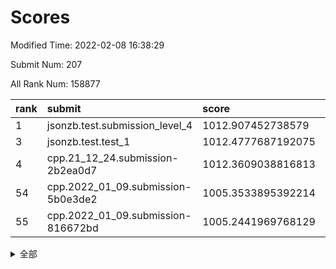 # Scores

Modified Time: 2022-02-08 16:38:29

Submit Num: 207

All Rank Num: 158877

| rank |               submit               |       score        |       sigma        | pk_num |
| :--- | :--------------------------------- | :----------------- | :----------------- | :----- |
| 1    | jsonzb.test.submission_level_4     | 1012.907452738579  | 0.792742545471715  | 3072   |
| 3    | jsonzb.test.test_1                 | 1012.4777687192075 | 0.8072802947805451 | 3069   |
| 4    | cpp.21_12_24.submission-2b2ea0d7   | 1012.3609038816813 | 0.7843462382493999 | 3073   |
| 54   | cpp.2022_01_09.submission-5b0e3de2 | 1005.3533895392214 | 0.7182066837353375 | 3067   |
| 55   | cpp.2022_01_09.submission-816672bd | 1005.2441969768129 | 0.7195757721232813 | 3067   |


<details>
<summary>全部</summary>

| rank |                 submit                 |       score        |       sigma        | pk_num |
| :--- | :------------------------------------- | :----------------- | :----------------- | :----- |
| 1    | jsonzb.test.submission_level_4         | 1012.907452738579  | 0.792742545471715  | 3072   |
| 2    | gobigger.level_3.submission_level_3_18 | 1012.8159716685892 | 0.8122384902597205 | 3070   |
| 3    | jsonzb.test.test_1                     | 1012.4777687192075 | 0.8072802947805451 | 3069   |
| 4    | cpp.21_12_24.submission-2b2ea0d7       | 1012.3609038816813 | 0.7843462382493999 | 3073   |
| 5    | gobigger.level_3.submission_level_3_33 | 1011.89313170444   | 0.7624299383503613 | 3073   |
| 6    | gobigger.level_3.submission_level_3_44 | 1011.2387392017055 | 0.7685580399121148 | 3073   |
| 7    | gobigger.level_3.submission_level_3_31 | 1011.1932816349445 | 0.7714201597257656 | 3074   |
| 8    | gobigger.level_3.submission_level_3_10 | 1011.1604402691894 | 0.7834611496213579 | 3074   |
| 9    | gobigger.level_3.submission_level_3_24 | 1010.879520347458  | 0.7577690504148601 | 3072   |
| 10   | gobigger.level_3.submission_level_3_26 | 1010.7742538153002 | 0.7823886203947492 | 3071   |
| 11   | gobigger.level_3.submission_level_3_43 | 1010.5917653628101 | 0.7662571997230356 | 3070   |
| 12   | gobigger.level_3.submission_level_3_2  | 1010.5752263334311 | 0.7811932892394999 | 3069   |
| 13   | gobigger.level_3.submission_level_3_22 | 1010.5540463697832 | 0.7504845742980915 | 3072   |
| 14   | gobigger.level_3.submission_level_3_4  | 1010.5264343527484 | 0.7549397246272884 | 3068   |
| 15   | gobigger.level_3.submission_level_3_13 | 1010.4787491958429 | 0.7519817836904398 | 3068   |
| 16   | gobigger.level_3.submission_level_3_17 | 1010.2776332785811 | 0.7774958577108708 | 3065   |
| 17   | gobigger.level_3.submission_level_3_47 | 1010.2245279793073 | 0.7779459521142897 | 3072   |
| 18   | gobigger.level_3.submission_level_3_6  | 1010.2141279872501 | 0.7410411373999447 | 3066   |
| 19   | gobigger.level_3.submission_level_3_30 | 1010.2082608924187 | 0.7611253292911302 | 3071   |
| 20   | gobigger.level_3.submission_level_3_38 | 1010.168824379438  | 0.7513904074947222 | 3074   |
| 21   | gobigger.level_3.submission_level_3_3  | 1010.1251930211935 | 0.7505380060732658 | 3065   |
| 22   | gobigger.level_3.submission_level_3_27 | 1010.0783525501805 | 0.7570162134656523 | 3066   |
| 23   | gobigger.level_3.submission_level_3_25 | 1010.0067838536178 | 0.7527501136235536 | 3071   |
| 24   | gobigger.level_3.submission_level_3_0  | 1009.9943126689387 | 0.758817476930956  | 3069   |
| 25   | gobigger.level_3.submission_level_3_36 | 1009.9599814259076 | 0.7622367483839284 | 3074   |
| 26   | gobigger.level_3.submission_level_3_23 | 1009.9360115168147 | 0.7814361240975095 | 3070   |
| 27   | gobigger.level_3.submission_level_3_29 | 1009.9208286434505 | 0.7559780167751462 | 3066   |
| 28   | gobigger.level_3.submission_level_3_19 | 1009.8472443378638 | 0.7589495909872097 | 3064   |
| 29   | gobigger.level_3.submission_level_3_35 | 1009.7024023413201 | 0.7631009391523506 | 3074   |
| 30   | gobigger.level_3.submission_level_3_16 | 1009.6297425753511 | 0.7444500952120009 | 3073   |
| 31   | gobigger.level_3.submission_level_3_37 | 1009.6129078188292 | 0.7567861289244577 | 3068   |
| 32   | gobigger.level_3.submission_level_3_32 | 1009.59496096401   | 0.7503923084505372 | 3070   |
| 33   | gobigger.level_3.submission_level_3_28 | 1009.5581898938045 | 0.7610104953666328 | 3066   |
| 34   | gobigger.level_3.submission_level_3_39 | 1009.4911562652599 | 0.7671036983873349 | 3073   |
| 35   | gobigger.level_3.submission_level_3_9  | 1009.4530833456719 | 0.7657190246934056 | 3074   |
| 36   | gobigger.level_3.submission_level_3_7  | 1009.4332931444286 | 0.7440138997082635 | 3071   |
| 37   | gobigger.level_3.submission_level_3_14 | 1009.4138644869553 | 0.7766862796952173 | 3076   |
| 38   | gobigger.level_3.submission_level_3_45 | 1009.3136659848817 | 0.7391269259231728 | 3067   |
| 39   | gobigger.level_3.submission_level_3_48 | 1009.2849063715493 | 0.7547877371971505 | 3069   |
| 40   | gobigger.level_3.submission_level_3_49 | 1009.2703403569288 | 0.7613672651446945 | 3067   |
| 41   | gobigger.level_3.submission_level_3_11 | 1009.2277031342048 | 0.7603179551789908 | 3071   |
| 42   | gobigger.level_3.submission_level_3_46 | 1009.1812288482159 | 0.7736873878843853 | 3069   |
| 43   | gobigger.level_3.submission_level_3_42 | 1009.1608001966727 | 0.750286068557415  | 3070   |
| 44   | gobigger.level_3.submission_level_3_34 | 1008.9765197442639 | 0.7329819457434884 | 3069   |
| 45   | gobigger.level_3.submission_level_3_15 | 1008.9682739731644 | 0.7594559099332622 | 3074   |
| 46   | gobigger.level_3.submission_level_3_40 | 1008.9139361567562 | 0.7375553614372057 | 3072   |
| 47   | gobigger.level_3.submission_level_3_1  | 1008.7674575127714 | 0.740613175261514  | 3073   |
| 48   | gobigger.level_3.submission_level_3_8  | 1008.5843876968767 | 0.743416533630939  | 3072   |
| 49   | gobigger.level_3.submission_level_3_12 | 1008.5445663079566 | 0.744646807819149  | 3072   |
| 50   | gobigger.level_3.submission_level_3_20 | 1008.4368186871266 | 0.7452986921623267 | 3069   |
| 51   | gobigger.level_3.submission_level_3_5  | 1008.2701866651801 | 0.7236446577452722 | 3068   |
| 52   | gobigger.level_3.submission_level_3_41 | 1007.9943429550607 | 0.7275201810537404 | 3069   |
| 53   | gobigger.level_3.submission_level_3_21 | 1007.8687737131792 | 0.7293384216736924 | 3071   |
| 54   | cpp.2022_01_09.submission-5b0e3de2     | 1005.3533895392214 | 0.7182066837353375 | 3067   |
| 55   | cpp.2022_01_09.submission-816672bd     | 1005.2441969768129 | 0.7195757721232813 | 3067   |
| 56   | gobigger.level_1.submission_level_1_30 | 1005.1924453150186 | 0.7197785775156502 | 3069   |
| 57   | gobigger.level_1.submission_level_1_18 | 1004.4482313436157 | 0.712871200929879  | 3073   |
| 58   | gobigger.level_1.submission_level_1_22 | 1004.4025754956658 | 0.7168622463699831 | 3069   |
| 59   | gobigger.level_1.submission_level_1_28 | 1004.3074147617966 | 0.7342906055694252 | 3074   |
| 60   | gobigger.level_1.submission_level_1_24 | 1004.2255258078592 | 0.7284414351935723 | 3073   |
| 61   | gobigger.level_1.submission_level_1_42 | 1004.2157499641216 | 0.7132843274698459 | 3069   |
| 62   | gobigger.level_1.submission_level_1_41 | 1004.1592407323967 | 0.7106880156384983 | 3073   |
| 63   | gobigger.level_1.submission_level_1_39 | 1004.0555163462695 | 0.7207846280168027 | 3068   |
| 64   | gobigger.level_1.submission_level_1_33 | 1004.0274726240531 | 0.7090103063418378 | 3071   |
| 65   | gobigger.level_1.submission_level_1_9  | 1003.913150382826  | 0.7137737676572387 | 3074   |
| 66   | gobigger.level_1.submission_level_1_31 | 1003.8981929715316 | 0.7081663958273281 | 3070   |
| 67   | gobigger.level_1.submission_level_1_5  | 1003.8686713999284 | 0.7206106337105951 | 3065   |
| 68   | gobigger.level_1.submission_level_1_8  | 1003.8623895826828 | 0.7103505192585742 | 3072   |
| 69   | gobigger.level_1.submission_level_1_25 | 1003.8494006937741 | 0.7288491865788884 | 3072   |
| 70   | gobigger.level_1.submission_level_1_23 | 1003.8484413570441 | 0.7179210613090037 | 3066   |
| 71   | gobigger.level_1.submission_level_1_38 | 1003.7908307392688 | 0.7078230059472781 | 3070   |
| 72   | gobigger.level_1.submission_level_1_37 | 1003.7855183898174 | 0.719663929238384  | 3070   |
| 73   | gobigger.level_1.submission_level_1_13 | 1003.7577140095082 | 0.7293578074599859 | 3067   |
| 74   | gobigger.level_1.submission_level_1_7  | 1003.7210898722363 | 0.7219391417503849 | 3069   |
| 75   | gobigger.level_1.submission_level_1_26 | 1003.6090699415787 | 0.7155719519688738 | 3073   |
| 76   | gobigger.level_1.submission_level_1_47 | 1003.5609849510681 | 0.7332815518360823 | 3073   |
| 77   | gobigger.level_1.submission_level_1_17 | 1003.5429804853931 | 0.7238748397199699 | 3067   |
| 78   | gobigger.level_1.submission_level_1_16 | 1003.5377477369228 | 0.7159823237366922 | 3068   |
| 79   | gobigger.level_1.submission_level_1_48 | 1003.5148462033045 | 0.717176905809425  | 3063   |
| 80   | gobigger.level_1.submission_level_1_20 | 1003.4800413274088 | 0.7251791912638641 | 3072   |
| 81   | gobigger.level_1.submission_level_1_6  | 1003.3728598278593 | 0.7126680011332286 | 3075   |
| 82   | gobigger.level_1.submission_level_1_45 | 1003.3669548997725 | 0.7098476878407627 | 3067   |
| 83   | gobigger.level_1.submission_level_1_12 | 1003.2782079300864 | 0.7175347792865171 | 3072   |
| 84   | gobigger.level_1.submission_level_1_10 | 1003.211756192381  | 0.703834812392873  | 3074   |
| 85   | gobigger.level_1.submission_level_1_49 | 1003.1183992782422 | 0.7313314827698643 | 3073   |
| 86   | gobigger.level_1.submission_level_1_27 | 1003.0966414150321 | 0.7122275110689542 | 3071   |
| 87   | gobigger.level_1.submission_level_1_11 | 1003.0908655432063 | 0.710312425044148  | 3069   |
| 88   | gobigger.level_1.submission_level_1_2  | 1003.031916420682  | 0.7146298201370523 | 3070   |
| 89   | gobigger.level_1.submission_level_1_34 | 1003.0186807948712 | 0.7180109880753159 | 3073   |
| 90   | gobigger.level_1.submission_level_1_21 | 1002.9995297567782 | 0.7119800597506504 | 3066   |
| 91   | gobigger.level_1.submission_level_1_19 | 1002.9881871841491 | 0.7059344360248775 | 3064   |
| 92   | gobigger.level_1.submission_level_1_29 | 1002.9785833638082 | 0.7129062663790847 | 3071   |
| 93   | gobigger.level_1.submission_level_1_1  | 1002.8994030443299 | 0.70625786705956   | 3073   |
| 94   | gobigger.level_1.submission_level_1_14 | 1002.8659569171587 | 0.7138730082987255 | 3071   |
| 95   | gobigger.level_1.submission_level_1_35 | 1002.8580182257106 | 0.7174943862396852 | 3070   |
| 96   | gobigger.level_1.submission_level_1_46 | 1002.827224965673  | 0.7235723958932272 | 3071   |
| 97   | gobigger.level_1.submission_level_1_0  | 1002.8040368052335 | 0.7052828200674132 | 3068   |
| 98   | gobigger.level_1.submission_level_1_36 | 1002.7417396055248 | 0.7124109909280039 | 3069   |
| 99   | gobigger.level_1.submission_level_1_4  | 1002.687225267282  | 0.7210378477453112 | 3069   |
| 100  | gobigger.level_1.submission_level_1_32 | 1002.6697505531039 | 0.7038720642208073 | 3071   |
| 101  | gobigger.level_1.submission_level_1_40 | 1002.6611689290146 | 0.7111820287324414 | 3075   |
| 102  | gobigger.level_1.submission_level_1_43 | 1002.6382960544677 | 0.7085149951176805 | 3077   |
| 103  | gobigger.level_1.submission_level_1_15 | 1002.4384032951089 | 0.7154318151933754 | 3074   |
| 104  | gobigger.level_1.submission_level_1_44 | 1001.704407216318  | 0.7115984447447173 | 3076   |
| 105  | gobigger.level_1.submission_level_1_3  | 1001.2478726225216 | 0.7081827850187561 | 3071   |
| 106  | gobigger.random.submission_random_43   | 997.6552697886391  | 0.7176236966991757 | 3068   |
| 107  | gobigger.random.submission_random_26   | 997.618644574561   | 0.7100493639966449 | 3070   |
| 108  | gobigger.random.submission_random_29   | 997.1262773185863  | 0.6965087250865327 | 3070   |
| 109  | gobigger.random.submission_random_38   | 996.9686966389221  | 0.7194288974409236 | 3073   |
| 110  | gobigger.random.submission_random_23   | 996.9463288716751  | 0.7255173334110239 | 3068   |
| 111  | gobigger.random.submission_random_41   | 996.8786200297276  | 0.7035407556402866 | 3072   |
| 112  | gobigger.random.submission_random_46   | 996.7166546478618  | 0.7165487157783725 | 3070   |
| 113  | gobigger.random.submission_random_30   | 996.6860334773156  | 0.7058103237223369 | 3073   |
| 114  | gobigger.random.submission_random_35   | 996.6656321381495  | 0.7114142817609906 | 3066   |
| 115  | gobigger.random.submission_random_3    | 996.4086553586096  | 0.7235363408118124 | 3066   |
| 116  | gobigger.random.submission_random_18   | 996.3802349941924  | 0.7139380375205696 | 3065   |
| 117  | gobigger.random.submission_random_22   | 996.2996186886511  | 0.7145988398426579 | 3073   |
| 118  | gobigger.random.submission_random_0    | 996.237887756447   | 0.7102792510152216 | 3072   |
| 119  | gobigger.random.submission_random_36   | 996.2100282941968  | 0.7319431017672311 | 3067   |
| 120  | gobigger.random.submission_random_42   | 996.1871799685525  | 0.7141544274490285 | 3076   |
| 121  | gobigger.random.submission_random_4    | 996.1800528351117  | 0.702831141971539  | 3071   |
| 122  | gobigger.random.submission_random_31   | 996.0846651442107  | 0.7046161189274552 | 3068   |
| 123  | gobigger.random.submission_random_28   | 996.0750101188247  | 0.7062700995836594 | 3072   |
| 124  | gobigger.random.submission_random_5    | 996.0737310684272  | 0.7076636015198834 | 3065   |
| 125  | gobigger.random.submission_random_21   | 996.0315360214745  | 0.716147872969677  | 3065   |
| 126  | gobigger.random.submission_random_17   | 995.9975350459129  | 0.7184305810607907 | 3067   |
| 127  | gobigger.random.submission_random_12   | 995.895200470049   | 0.7233454167285254 | 3069   |
| 128  | gobigger.random.submission_random_37   | 995.8671273547794  | 0.7074309938106508 | 3068   |
| 129  | gobigger.random.submission_random_15   | 995.8246143467874  | 0.7217740728372463 | 3070   |
| 130  | gobigger.random.submission_random_49   | 995.8132615647445  | 0.7042356708432616 | 3069   |
| 131  | gobigger.random.submission_random_47   | 995.7904829353552  | 0.7046974794036908 | 3071   |
| 132  | gobigger.random.submission_random_39   | 995.7726104921733  | 0.713146274374514  | 3075   |
| 133  | gobigger.random.submission_random_2    | 995.7489625020991  | 0.73568859736894   | 3078   |
| 134  | gobigger.random.submission_random_48   | 995.7252924573028  | 0.7105491507046708 | 3070   |
| 135  | gobigger.random.submission_random_13   | 995.7204479895588  | 0.7067739756559187 | 3070   |
| 136  | gobigger.random.submission_random_11   | 995.6647936576188  | 0.7274495090394093 | 3071   |
| 137  | gobigger.random.submission_random_19   | 995.6235555523539  | 0.707224491442847  | 3071   |
| 138  | gobigger.random.submission_random_14   | 995.5915899576815  | 0.7111556855067244 | 3064   |
| 139  | gobigger.random.submission_random_40   | 995.5837958023171  | 0.7307649445906643 | 3076   |
| 140  | gobigger.random.submission_random_27   | 995.5753078775141  | 0.7134035219752822 | 3066   |
| 141  | gobigger.random.submission_random_34   | 995.4738243358388  | 0.7079862244610017 | 3067   |
| 142  | gobigger.random.submission_random_6    | 995.420448074506   | 0.7098260135555174 | 3069   |
| 143  | gobigger.random.submission_random_33   | 995.317621135799   | 0.7313135047907079 | 3067   |
| 144  | gobigger.random.submission_random_44   | 995.3019977777669  | 0.7100444058036977 | 3069   |
| 145  | gobigger.random.submission_random_16   | 995.2802822953663  | 0.7140221242454787 | 3066   |
| 146  | gobigger.random.submission_random_25   | 995.2708424331591  | 0.7027449562067429 | 3072   |
| 147  | gobigger.random.submission_random_9    | 995.1512524149648  | 0.7123629947955493 | 3070   |
| 148  | gobigger.random.submission_random_8    | 995.1483469887884  | 0.7065073378333994 | 3067   |
| 149  | gobigger.random.submission_random_24   | 995.1385416967339  | 0.7167739452075271 | 3068   |
| 150  | gobigger.random.submission_random_10   | 995.1083361559081  | 0.7260270833500684 | 3069   |
| 151  | gobigger.random.submission_random_1    | 995.0451913882271  | 0.723676388747973  | 3065   |
| 152  | gobigger.random.submission_random_7    | 995.0445296386213  | 0.7101794102139148 | 3073   |
| 153  | gobigger.random.submission_random_32   | 994.9640506502806  | 0.7275233632721735 | 3068   |
| 154  | gobigger.random.submission_random_20   | 994.9617491018128  | 0.7029193464806477 | 3067   |
| 155  | gobigger.random.submission_random_45   | 994.9104333801944  | 0.7133911019201182 | 3069   |
| 156  | gobigger.level_2.submission_level_2_42 | 994.6723488844978  | 0.7356418792636471 | 3066   |
| 157  | gobigger.level_2.submission_level_2_49 | 993.9992819996032  | 0.7198850816662047 | 3071   |
| 158  | gobigger.level_2.submission_level_2_40 | 993.8601116415163  | 0.7467079131110428 | 3067   |
| 159  | gobigger.level_2.submission_level_2_11 | 993.7826055014333  | 0.7366482745066948 | 3070   |
| 160  | gobigger.level_2.submission_level_2_45 | 993.6757912884626  | 0.7271448784442996 | 3069   |
| 161  | gobigger.level_2.submission_level_2_12 | 993.5052436749829  | 0.7452186957111605 | 3071   |
| 162  | gobigger.level_2.submission_level_2_33 | 993.2941240408962  | 0.7281932147549564 | 3067   |
| 163  | gobigger.level_2.submission_level_2_20 | 993.2527359878966  | 0.728740305281473  | 3071   |
| 164  | gobigger.level_2.submission_level_2_29 | 993.2197545080863  | 0.7426882831001588 | 3076   |
| 165  | gobigger.level_2.submission_level_2_46 | 993.0003501900572  | 0.7282204433700106 | 3069   |
| 166  | gobigger.level_2.submission_level_2_6  | 992.9320922491214  | 0.7374666299036587 | 3071   |
| 167  | gobigger.level_2.submission_level_2_31 | 992.7240308166099  | 0.7457741106633559 | 3075   |
| 168  | gobigger.level_2.submission_level_2_39 | 992.7138102062215  | 0.7418934932266817 | 3071   |
| 169  | gobigger.level_2.submission_level_2_14 | 992.6951470449657  | 0.7488261258244697 | 3069   |
| 170  | gobigger.level_2.submission_level_2_0  | 992.6271257768653  | 0.7272223026377045 | 3073   |
| 171  | gobigger.level_2.submission_level_2_30 | 992.5549962057754  | 0.742419085427241  | 3070   |
| 172  | gobigger.level_2.submission_level_2_8  | 992.1729167297685  | 0.7479716343273661 | 3076   |
| 173  | gobigger.level_2.submission_level_2_18 | 992.1715579636639  | 0.7436393419103037 | 3066   |
| 174  | gobigger.level_2.submission_level_2_23 | 992.1403059722669  | 0.7408902696887232 | 3070   |
| 175  | gobigger.level_2.submission_level_2_27 | 992.1330986221761  | 0.7830078137788421 | 3067   |
| 176  | gobigger.level_2.submission_level_2_5  | 992.1309989513787  | 0.7342858182105699 | 3066   |
| 177  | gobigger.level_2.submission_level_2_3  | 992.0154256432714  | 0.7408021961703377 | 3070   |
| 178  | gobigger.level_2.submission_level_2_36 | 992.013376702947   | 0.7432907020657485 | 3071   |
| 179  | gobigger.level_2.submission_level_2_10 | 992.0122674651795  | 0.7391708529102847 | 3070   |
| 180  | gobigger.level_2.submission_level_2_44 | 992.007337505199   | 0.7667623588496612 | 3068   |
| 181  | gobigger.level_2.submission_level_2_26 | 992.0030206619584  | 0.7492093546030428 | 3070   |
| 182  | gobigger.level_2.submission_level_2_19 | 991.9963394382007  | 0.7448482211517473 | 3064   |
| 183  | gobigger.level_2.submission_level_2_38 | 991.9630726872299  | 0.7502491527551844 | 3071   |
| 184  | gobigger.level_2.submission_level_2_22 | 991.9557364925453  | 0.7517298416683847 | 3070   |
| 185  | gobigger.level_2.submission_level_2_37 | 991.8252482716798  | 0.7625132239762846 | 3070   |
| 186  | gobigger.level_2.submission_level_2_47 | 991.7340108615489  | 0.7581798228476568 | 3071   |
| 187  | gobigger.level_2.submission_level_2_9  | 991.6490840553793  | 0.7700549566588953 | 3067   |
| 188  | gobigger.level_2.submission_level_2_7  | 991.5641447835524  | 0.7409516948814672 | 3069   |
| 189  | gobigger.level_2.submission_level_2_41 | 991.5524099242497  | 0.7613296059859244 | 3075   |
| 190  | gobigger.level_2.submission_level_2_48 | 991.5161079097221  | 0.7686895200926884 | 3075   |
| 191  | gobigger.level_2.submission_level_2_24 | 991.4763165779781  | 0.7494697459366848 | 3072   |
| 192  | gobigger.level_2.submission_level_2_15 | 991.3560596928514  | 0.7678838687692692 | 3073   |
| 193  | gobigger.level_2.submission_level_2_32 | 991.3259422004177  | 0.7553274208455879 | 3065   |
| 194  | gobigger.level_2.submission_level_2_16 | 991.2895520254457  | 0.7470816500157985 | 3071   |
| 195  | gobigger.level_2.submission_level_2_13 | 991.210470023965   | 0.7481678988498223 | 3071   |
| 196  | gobigger.level_2.submission_level_2_35 | 991.2033469189565  | 0.773504271444732  | 3069   |
| 197  | gobigger.level_2.submission_level_2_43 | 991.0755577989677  | 0.7811788031345412 | 3073   |
| 198  | gobigger.level_2.submission_level_2_25 | 990.9352033504753  | 0.7595884969587281 | 3068   |
| 199  | gobigger.level_2.submission_level_2_17 | 990.8036599346198  | 0.7565123692333936 | 3075   |
| 200  | gobigger.level_2.submission_level_2_4  | 990.6786184472676  | 0.7571119913707127 | 3067   |
| 201  | gobigger.level_2.submission_level_2_1  | 990.6201485426589  | 0.7523508024364005 | 3074   |
| 202  | gobigger.level_2.submission_level_2_28 | 990.608960764441   | 0.7389196339074133 | 3071   |
| 203  | gobigger.level_2.submission_level_2_2  | 990.5286728706556  | 0.7603758060963332 | 3074   |
| 204  | gobigger.level_2.submission_level_2_21 | 990.4804523901508  | 0.7725823111575891 | 3070   |
| 205  | gobigger.level_2.submission_level_2_34 | 990.4762273414358  | 0.7583192237179163 | 3067   |
| 206  | gobigger.none.submission_none_0        | 976.7758212292905  | 1.3562281888745975 | 3066   |
| 207  | gobigger.none.submission_none_1        | 975.5319283953102  | 1.5215131955245644 | 3070   |

</details>